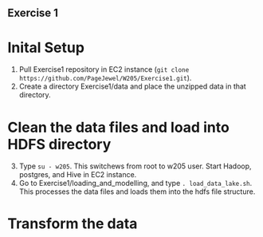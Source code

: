 ## Exercise 1

# Inital Setup
1. Pull Exercise1 repository in EC2 instance (`git clone https://github.com/PageJewel/W205/Exercise1.git`).
2. Create a directory Exercise1/data and place the unzipped data in that directory.

# Clean the data files and load into HDFS directory
3. Type `su - w205`. This switchews from root to w205 user. Start Hadoop, postgres, and Hive in EC2 instance.
4. Go to Exercise1/loading_and_modelling, and type `. load_data_lake.sh`. This processes the data files and loads them into the hdfs file structure.

# Transform the data

